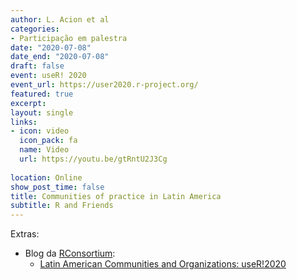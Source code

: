 ```yaml
---
author: L. Acion et al
categories:
- Participação em palestra
date: "2020-07-08"
date_end: "2020-07-08"
draft: false
event: useR! 2020
event_url: https://user2020.r-project.org/
featured: true
excerpt: 
layout: single
links:
- icon: video
  icon_pack: fa
  name: Video
  url: https://youtu.be/gtRntU2J3Cg
  
location: Online
show_post_time: false
title: Communities of practice in Latin America
subtitle: R and Friends 
---
```


Extras:

- Blog da [RConsortium](https://www.r-consortium.org/): 
  - [Latin American Communities and Organizations: useR!2020](https://www.r-consortium.org/blog/2020/07/07/latin-american-communities-and-organizations-at-user2020)
